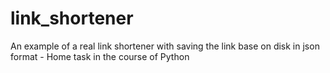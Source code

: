 # link_shortener
An example of a real link shortener with saving the link base on disk in json format - Home task in the course of Python

